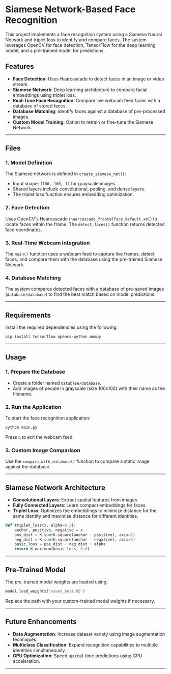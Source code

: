 # Siamese Network-Based Face Recognition

This project implements a face recognition system using a Siamese Neural Network and triplet loss to identify and compare faces. The system leverages OpenCV for face detection, TensorFlow for the deep learning model, and a pre-trained model for predictions.

## Features

- **Face Detection**: Uses Haarcascade to detect faces in an image or video stream.
- **Siamese Network**: Deep learning architecture to compare facial embeddings using triplet loss.
- **Real-Time Face Recognition**: Compare live webcam feed faces with a database of stored faces.
- **Database Matching**: Identify faces against a database of pre-processed images.
- **Custom Model Training**: Option to retrain or fine-tune the Siamese Network.

---

## Files

### 1. **Model Definition**
The Siamese network is defined in `create_siamese_net()`:
- Input shape: `(100, 100, 1)` for grayscale images.
- Shared layers include convolutional, pooling, and dense layers.
- The triplet loss function ensures embedding optimization.

### 2. **Face Detection**
Uses OpenCV's Haarcascade (`haarcascade_frontalface_default.xml`) to locate faces within the frame. The `detect_faces()` function returns detected face coordinates.

### 3. **Real-Time Webcam Integration**
The `main()` function uses a webcam feed to capture live frames, detect faces, and compare them with the database using the pre-trained Siamese Network.

### 4. **Database Matching**
The system compares detected faces with a database of pre-saved images (`database/database`) to find the best match based on model predictions.

---

## Requirements

Install the required dependencies using the following:

```bash
pip install tensorflow opencv-python numpy
```

---

## Usage

### 1. **Prepare the Database**
- Create a folder named `database/database`.
- Add images of people in grayscale (size 100x100) with their name as the filename.

### 2. **Run the Application**
To start the face recognition application:

```bash
python main.py
```

Press `q` to exit the webcam feed.

### 3. **Custom Image Comparison**
Use the `compare_with_database()` function to compare a static image against the database.

---

## Siamese Network Architecture

- **Convolutional Layers**: Extract spatial features from images.
- **Fully Connected Layers**: Learn compact embeddings for faces.
- **Triplet Loss**: Optimizes the embeddings to minimize distance for the same identity and maximize distance for different identities.

```python
def triplet_loss(x, alpha=0.2):
    anchor, positive, negative = x
    pos_dist = K.sum(K.square(anchor - positive), axis=1)
    neg_dist = K.sum(K.square(anchor - negative), axis=1)
    basic_loss = pos_dist - neg_dist + alpha
    return K.maximum(basic_loss, 0.0)
```

---

## Pre-Trained Model
The pre-trained model weights are loaded using:

```python
model.load_weights('saved_best.h5')
```
Replace the path with your custom-trained model weights if necessary.

---

## Future Enhancements

- **Data Augmentation**: Increase dataset variety using image augmentation techniques.
- **Multiclass Classification**: Expand recognition capabilities to multiple identities simultaneously.
- **GPU Optimization**: Speed up real-time predictions using GPU acceleration.

---



